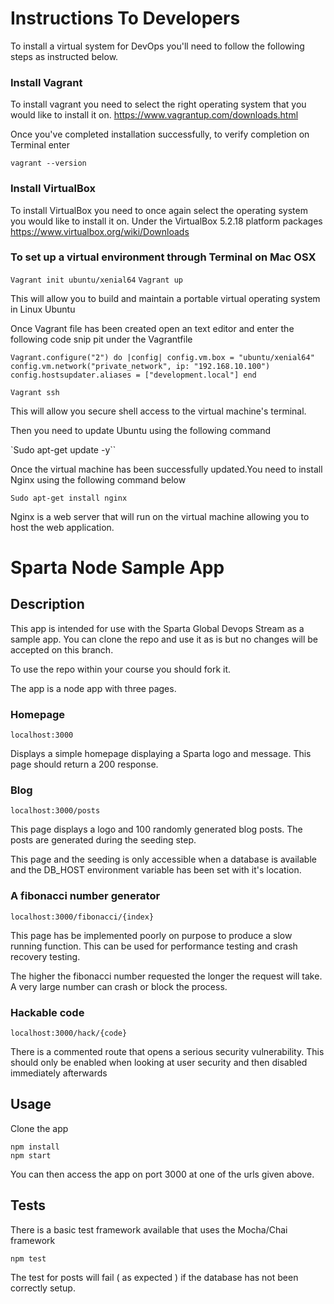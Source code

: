 # Instructions To Developers

To install a virtual system for DevOps you'll need to follow the following steps as instructed below.

### Install Vagrant

To install vagrant you need to select the right operating system that you would like to install it on. https://www.vagrantup.com/downloads.html

Once you've completed installation successfully, to verify completion on Terminal enter

``vagrant --version``


### Install VirtualBox

To install VirtualBox you need to once again select the operating system you would like to install it on. Under the VirtualBox 5.2.18 platform packages
https://www.virtualbox.org/wiki/Downloads

### To set up a virtual environment through Terminal on Mac OSX

``Vagrant init ubuntu/xenial64``
``Vagrant up``

This will allow you to build and maintain a portable virtual  operating system in Linux Ubuntu

Once Vagrant file has been created open an text editor and enter the following code snip pit under the Vagrantfile

``Vagrant.configure("2") do |config|
  config.vm.box = "ubuntu/xenial64"
  config.vm.network("private_network", ip: "192.168.10.100")
  config.hostsupdater.aliases = ["development.local"]
end
``

``Vagrant ssh``

This will allow you secure shell access to the virtual machine's terminal.

Then you need to update Ubuntu using the following command

`Sudo apt-get update -y``

Once the virtual machine has been successfully updated.You need to install Nginx using the following command below

``Sudo apt-get install nginx``

Nginx is a web server that will run on the virtual machine allowing you to host the web application. 






# Sparta Node Sample App

## Description

This app is intended for use with the Sparta Global Devops Stream as a sample app. You can clone the repo and use it as is but no changes will be accepted on this branch.

To use the repo within your course you should fork it.

The app is a node app with three pages.

### Homepage

``localhost:3000``

Displays a simple homepage displaying a Sparta logo and message. This page should return a 200 response.

### Blog

``localhost:3000/posts``

This page displays a logo and 100 randomly generated blog posts. The posts are generated during the seeding step.

This page and the seeding is only accessible when a database is available and the DB_HOST environment variable has been set with it's location.

### A fibonacci number generator

``localhost:3000/fibonacci/{index}``

This page has be implemented poorly on purpose to produce a slow running function. This can be used for performance testing and crash recovery testing.

The higher the fibonacci number requested the longer the request will take. A very large number can crash or block the process.


### Hackable code

``localhost:3000/hack/{code}``

There is a commented route that opens a serious security vulnerability. This should only be enabled when looking at user security and then disabled immediately afterwards

## Usage

Clone the app

```
npm install
npm start
```

You can then access the app on port 3000 at one of the urls given above.

## Tests

There is a basic test framework available that uses the Mocha/Chai framework

```
npm test
```

The test for posts will fail ( as expected ) if the database has not been correctly setup.
